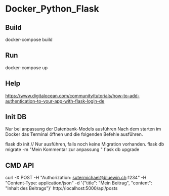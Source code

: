 # Docker_Python_Flask

## Build 
docker-compose build

## Run
docker-compose up

## Help 

https://www.digitalocean.com/community/tutorials/how-to-add-authentication-to-your-app-with-flask-login-de


## Init DB
Nur bei anpassung der Datenbank-Models ausführen
Nach dem starten im Docker das Terminal öffnen und die folgenden Befehle ausführen. 

flask db init // Nur ausführen, falls noch keine Migration vorhanden. 
flask db migrate -m "Mein Kommentar zur anpassung "
flask db upgrade

## CMD API
curl -X POST -H "Authorization: sutermichael@bluewin.ch:1234" -H "Content-Type: application/json" -d '{"title": "Mein Beitrag", "content": "Inhalt des Beitrags"}' http://localhost:5000/api/posts

